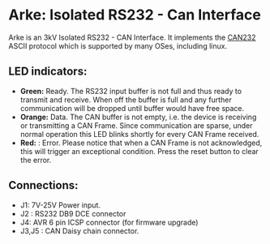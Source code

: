 # Arke: Isolated RS232 - Can Interface

Arke is an 3kV Isolated RS232 - CAN Interface. It implements the [CAN232](http://www.can232.com/docs/can232_v3.pdf) ASCII protocol which is supported by many OSes, including linux.

## LED indicators:

* **Green:** Ready. The RS232 input buffer is not full and thus ready to transmit and receive. When off the buffer is full and any further communication will be dropped until buffer would have free space.
* **Orange:** Data. The CAN buffer is not empty, i.e. the device is receiving or transmitting a CAN Frame. Since communication are sparse, under normal operation this LED blinks shortly for every CAN Frame received.
* **Red:** : Error. Please notice that when a CAN Frame is not acknowledged, this will trigger an exceptional condition. Press the reset button to clear the error.

## Connections:

* J1: 7V-25V Power input.
* J2 : RS232 DB9 DCE connector
* J4: AVR 6 pin ICSP connector (for firmware upgrade)
* J3,J5 : CAN Daisy chain connector.
